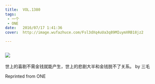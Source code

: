 ```yaml
---
title:	VOL.1380
tags:
 - 一个
 - ONE
date:	2016/07/17 1:41:36
cover:	http://image.wufazhuce.com/Fsl3dXq4uUa3q89MIuymXRB18jz2

---
```

![](http://image.wufazhuce.com/Fsl3dXq4uUa3q89MIuymXRB18jz2)
---

世上的喜剧不需金钱就能产生，世上的悲剧大半和金钱脱不了关系。 by 三毛
 
Reprinted from ONE
